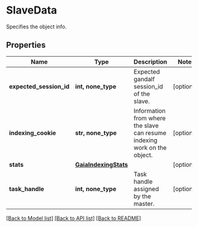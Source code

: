 # SlaveData

Specifies the object info.

## Properties
Name | Type | Description | Notes
------------ | ------------- | ------------- | -------------
**expected_session_id** | **int, none_type** | Expected gandalf session_id of the slave. | [optional] 
**indexing_cookie** | **str, none_type** | Information from where the slave can resume indexing work on the object. | [optional] 
**stats** | [**GaiaIndexingStats**](GaiaIndexingStats.md) |  | [optional] 
**task_handle** | **int, none_type** | Task handle assigned by the master. | [optional] 

[[Back to Model list]](../README.md#documentation-for-models) [[Back to API list]](../README.md#documentation-for-api-endpoints) [[Back to README]](../README.md)


